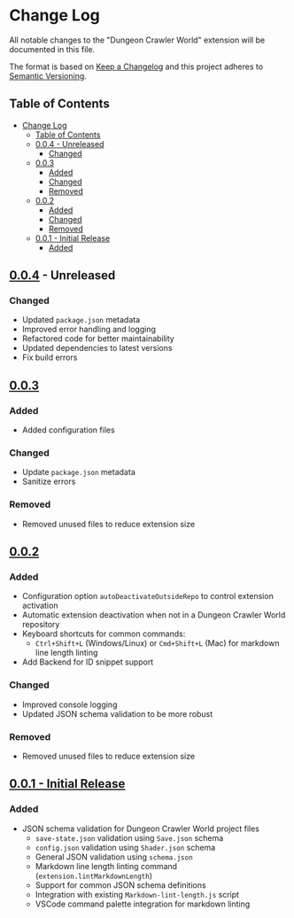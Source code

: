 # Change Log

All notable changes to the "Dungeon Crawler World" extension will be documented in this file.

The format is based on [Keep a Changelog](https://keepachangelog.com/en/1.1.0/)
and this project adheres to [Semantic Versioning](https://semver.org/spec/v2.0.0.html).

## Table of Contents

- [Change Log](#change-log)
  - [Table of Contents](#table-of-contents)
  - [0.0.4 - Unreleased](#004---unreleased)
    - [Changed](#changed)
  - [0.0.3](#003)
    - [Added](#added)
    - [Changed](#changed-1)
    - [Removed](#removed)
  - [0.0.2](#002)
    - [Added](#added-1)
    - [Changed](#changed-2)
    - [Removed](#removed-1)
  - [0.0.1 - Initial Release](#001---initial-release)
    - [Added](#added-2)

## [0.0.4](https://github.com/Julieisbaka/Dungeon-Crawler-World-VScode/releases/tag/0.0.4) - Unreleased

### Changed

- Updated `package.json` metadata
- Improved error handling and logging
- Refactored code for better maintainability
- Updated dependencies to latest versions
- Fix build errors

## [0.0.3](https://github.com/Julieisbaka/Dungeon-Crawler-World-VScode/releases/tag/0.0.3)

### Added

- Added configuration files

### Changed

- Update `package.json` metadata
- Sanitize errors

### Removed

- Removed unused files to reduce extension size

## [0.0.2](https://github.com/Julieisbaka/Dungeon-Crawler-World-VScode/releases/tag/0.0.2)

### Added

- Configuration option `autoDeactivateOutsideRepo` to control extension activation
- Automatic extension deactivation when not in a Dungeon Crawler World repository
- Keyboard shortcuts for common commands:
  - `Ctrl+Shift+L` (Windows/Linux) or `Cmd+Shift+L` (Mac) for markdown line length linting
- Add Backend for ID snippet support

### Changed

- Improved console logging
- Updated JSON schema validation to be more robust
  
### Removed

- Removed unused files to reduce extension size

## [0.0.1 - Initial Release](https://github.com/Julieisbaka/Dungeon-Crawler-World-VScode/releases/tag/0.0.1)

### Added

- JSON schema validation for Dungeon Crawler World project files
  - `save-state.json` validation using `Save.json` schema
  - `config.json` validation using `Shader.json` schema
  - General JSON validation using `schema.json`
  - Markdown line length linting command (`extension.lintMarkdownLength`)
  - Support for common JSON schema definitions
  - Integration with existing `Markdown-lint-length.js` script
  - VSCode command palette integration for markdown linting

